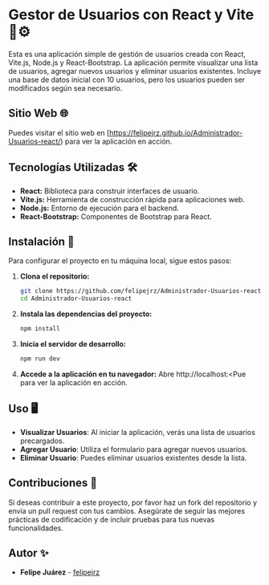 # Gestor de Usuarios con React y Vite 👤⚙️

Esta es una aplicación simple de gestión de usuarios creada con React, Vite.js, Node.js y React-Bootstrap. La aplicación permite visualizar una lista de usuarios, agregar nuevos usuarios y eliminar usuarios existentes. Incluye una base de datos inicial con 10 usuarios, pero los usuarios pueden ser modificados según sea necesario.

## Sitio Web 🌐

Puedes visitar el sitio web en [https://felipejrz.github.io/Administrador-Usuarios-react/) para ver la aplicación en acción.

## Tecnologías Utilizadas 🛠️

- **React:** Biblioteca para construir interfaces de usuario.
- **Vite.js:** Herramienta de construcción rápida para aplicaciones web.
- **Node.js:** Entorno de ejecución para el backend.
- **React-Bootstrap:** Componentes de Bootstrap para React.

## Instalación 🔧

Para configurar el proyecto en tu máquina local, sigue estos pasos:

1. **Clona el repositorio:**

   ```bash
   git clone https://github.com/felipejrz/Administrador-Usuarios-react.git
   cd Administrador-Usuarios-react

2. **Instala las dependencias del proyecto:**
   ```bash
   npm install

3. **Inicia el servidor de desarrollo:**
   ```bash
   npm run dev

4. **Accede a la aplicación en tu navegador:**
    Abre http://localhost:<Pue para ver la aplicación en acción.

## Uso 🖥️

- **Visualizar Usuarios**: Al iniciar la aplicación, verás una lista de usuarios precargados.
- **Agregar Usuario**: Utiliza el formulario para agregar nuevos usuarios.
- **Eliminar Usuario**: Puedes eliminar usuarios existentes desde la lista.

## Contribuciones 🤝

Si deseas contribuir a este proyecto, por favor haz un fork del repositorio y envía un pull request con tus cambios. Asegúrate de seguir las mejores prácticas de codificación y de incluir pruebas para tus nuevas funcionalidades.

## Autor ✨

- **Felipe Juárez** - [felipejrz](https://github.com/felipejrz)

